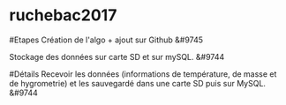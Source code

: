 # ruchebac2017
#Etapes
Création de l'algo + ajout sur Github &#9745 </p>
Stockage des données sur carte SD et sur mySQL. &#9744 </p>

#Détails
Recevoir les données (informations de température, de masse et de hygrometrie) et les sauvegardé dans une carte SD puis sur MySQL. &#9744 </p>
